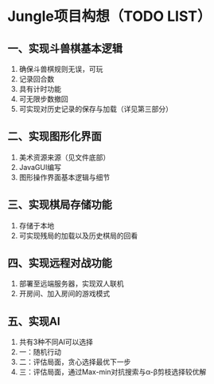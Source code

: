 # Jungle项目构想（TODO LIST）

## 一、实现斗兽棋基本逻辑

1. 确保斗兽棋规则无误，可玩
2. 记录回合数
3. 具有计时功能
4. 可无限步数撤回
5. 可实现对历史记录的保存与加载（详见第三部分）

## 二、实现图形化界面

1. 美术资源来源（见文件底部）
2. JavaGUI编写
3. 图形操作界面基本逻辑与细节

## 三、实现棋局存储功能

1. 存储于本地
2. 可实现残局的加载以及历史棋局的回看

## 四、实现远程对战功能

1. 部署至远端服务器，实现双人联机
2. 开房间、加入房间的游戏模式

## 五、实现AI

1. 共有3种不同AI可以选择
2. 一：随机行动
3. 二：评估局面，贪心选择最优下一步
4. 三：评估局面，通过Max-min对抗搜索与α-β剪枝选择较优解
